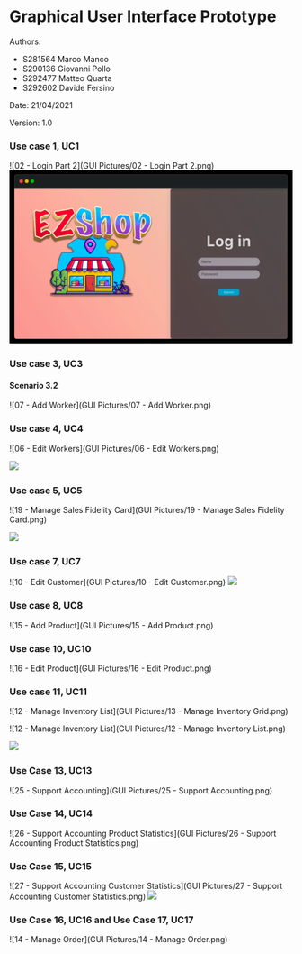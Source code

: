 # Graphical User Interface Prototype  

Authors: 
* S281564 Marco Manco
* S290136 Giovanni Pollo
* S292477 Matteo Quarta
* S292602  Davide Fersino

Date: 21/04/2021

Version: 1.0


### Use case 1, UC1

![02 - Login Part 2](GUI Pictures/02 - Login Part 2.png)
![](gif/Login.gif)

### Use case 3, UC3

#### Scenario 3.2

![07 - Add Worker](GUI Pictures/07 - Add Worker.png)

### Use case 4, UC4

![06 - Edit Workers](GUI Pictures/06 - Edit Workers.png)

![](gif/Worker.gif)

### Use case 5, UC5

![19 - Manage Sales Fidelity Card](GUI Pictures/19 - Manage Sales Fidelity Card.png)

![](gif/Sales.gif)

### Use case 7, UC7

![10 - Edit Customer](GUI Pictures/10 - Edit Customer.png)
![](gif/Customers.gif)

### Use case 8, UC8

![15 - Add Product](GUI Pictures/15 - Add Product.png)

### Use case 10, UC10

![16 - Edit Product](GUI Pictures/16 - Edit Product.png)

### Use case 11, UC11

![12 - Manage Inventory List](GUI Pictures/13 - Manage Inventory Grid.png)

![12 - Manage Inventory List](GUI Pictures/12 - Manage Inventory List.png)

![](gif/Inventory.gif)

### Use Case 13, UC13

![25 - Support Accounting](GUI Pictures/25 - Support Accounting.png)

### Use Case 14, UC14

![26 - Support Accounting Product Statistics](GUI Pictures/26 - Support Accounting Product Statistics.png)

### Use Case 15, UC15

![27 - Support Accounting Customer Statistics](GUI Pictures/27 - Support Accounting Customer Statistics.png)
![](gif/Accounting.gif)

### Use Case 16, UC16 and Use Case 17, UC17

![14 - Manage Order](GUI Pictures/14 - Manage Order.png)

